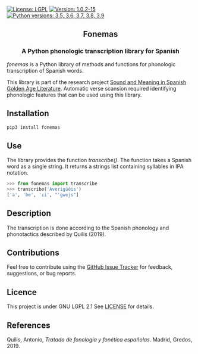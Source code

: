 [![License: LGPL](https://img.shields.io/github/license/fsanzl/fonemas)](https://opensource.org/licenses/LGPL-2.1)
[![Version: 1.0.2-15](https://img.shields.io/github/v/release/fsanzl/fonemas)](https://pypi.org/project/fonemas/)
[![Python versions: 3.5, 3.6, 3.7, 3.8, 3.9](https://img.shields.io/pypi/pyversions/fonemas)](https://pypi.org/project/fonemas/)


<h2 align="center">Fonemas</h2>
<h3 align="center">A Python phonologic transcription library for Spanish</h2>


*fonemas* is a Python library of methods and functions for phonologic transcription of Spanish words.

This library is part of the research project [Sound and Meaning in Spanish Golden Age Literature](https://soundandmeaning.univie.ac.at/). Automatic verse scansion required identifying phonologic features that can be used using this library.

## Installation

```bash
pip3 install fonemas
```

## Use

The library provides the function *transcribe()*. The function takes a Spanish word as a single string. It returns a strings list containing syllables in IPA notation.


```python
>>> from fonemas import transcribe
>>> transcribe('Averigüéis')
['a', 'be', 'ɾi', "'gwejs"]
```

## Description

The transcription is done according to the Spanish phonology and phonotactics described by Quilis (2019).


## Contributions

Feel free to contribute using the [GitHub Issue Tracker](https://github.com/fsanzl/fonemas/issues) for feedback, suggestions, or bug reports.


## Licence

This project is under GNU LGPL 2.1 See [LICENSE](https://github.com/fsanzl/fonemas/LICENSE) for details.

## References

Quilis, Antonio, *Tratado de fonología y fonética españolas*. Madrid, Gredos, 2019.
